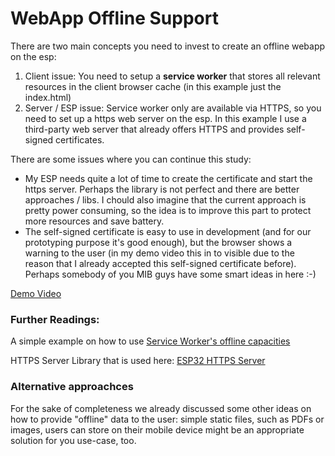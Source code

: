 # WebApp Offline Support

There are two main concepts you need to invest to create an offline webapp on the esp:

1. Client issue: You need to setup a **service worker** that stores all relevant resources in the client browser cache (in this example just the index.html)
2. Server / ESP issue: Service worker only are available via HTTPS, so you need to set up a https web server on the esp. In this example I use a third-party web server that already offers HTTPS and provides self-signed certificates.

There are some issues where you can continue this study:
- My ESP needs quite a lot of time to create the certificate and start the https server. Perhaps the library is not perfect and there are better approaches / libs. I chould also imagine that the current approach is pretty power consuming, so the idea is to improve this part to protect more resources and save battery.
- The self-signed certificate is easy to use in development (and for our prototyping purpose it's good enough), but the browser shows a warning to the user (in my demo video this in to visible due to the reason that I already accepted this self-signed certificate before). Perhaps somebody of you MIB guys have some smart ideas in here :-)

[Demo Video](demo_webapp_offline.mp4)

### Further Readings:

A simple example on how to use [Service Worker's offline capacities](https://paul.kinlan.me/de/offline-fallback-page-with-service-worker/)

HTTPS Server Library that is used here: [ESP32 HTTPS Server](https://github.com/fhessel/esp32_https_server)


### Alternative approachces
For the sake of completeness we already discussed some other ideas on how to provide "offline" data to the user: simple static files, such as PDFs or images, users can store on their mobile device might be an appropriate solution for you use-case, too.